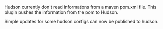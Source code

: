 Hudson currently don't read informations from a maven pom.xml file. This plugin pushes the information from the pom to Hudson.

Simple updates for some hudson configs can now be published to hudson.